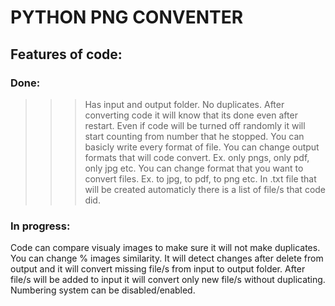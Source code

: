 # PYTHON PNG CONVENTER

## Features of code:

### Done:
>>>Has input and output folder.
No duplicates. After converting code it will know that its done even after restart.
Even if code will be turned off randomly it will start counting from number that he stopped.
You can basicly write every format of file. You can change output formats that will code convert. Ex. only pngs, only pdf, only jpg etc.
You can change format that you want to convert files. Ex. to jpg, to pdf, to png etc.
In .txt file that will be created automaticly there is a list of file/s that code did.

### In progress:
Code can compare visualy images to make sure it will not make duplicates. You can change % images similarity.
It will detect changes after delete from output and it will convert missing file/s from input to output folder.
After file/s will be added to input it will convert only new file/s without duplicating.
Numbering system can be disabled/enabled.
